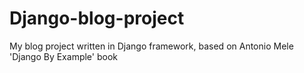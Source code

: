 # Django-blog-project
My blog project written in Django framework, based on Antonio Mele 'Django By Example' book
